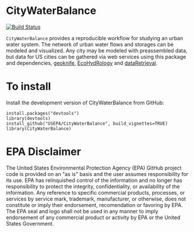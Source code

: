 # CityWaterBalance
[![Build Status](https://travis-ci.org/lerban/CityWaterBalance.svg?branch=master)](https://travis-ci.org/lerban/CityWaterBalance)

`CityWaterBalance` provides a reproducible workflow for studying an urban water
system.  The network of urban water flows and storages can be modeled and 
visualized.  Any city may be modeled with preassembled data, but data for US 
cities can be gathered via web services using this package and dependencies, [geoknife](https://cran.r-project.org/package=geoknife), [EcoHydRology](https://cran.r-project.org/package=EcoHydRology) and [dataRetrieval](https://cran.r-project.org/package=dataRetrieval).

# To install
Install the development version of CityWaterBalance from GitHub:
```
install.packages("devtools")
library(devtools)
install_github("USEPA/CityWaterBalance", build_vignettes=TRUE)
library(CityWaterBalance)
```
# EPA Disclaimer
The United States Environmental Protection Agency (EPA) GitHub project code is provided on an "as is" basis and the user assumes responsibility for its use.  EPA has relinquished control of the information and no longer has responsibility to protect the integrity, confidentiality, or availability of the information.  Any reference to specific commercial products, processes, or services by service mark, trademark, manufacturer, or otherwise, does not constitute or imply their endorsement, recomendation or favoring by EPA.  The EPA seal and logo shall not be used in any manner to imply endorsement of any commercial product or activity by EPA or the United States Government.